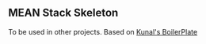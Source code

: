 ## MEAN Stack Skeleton

To be used in other projects. Based on [Kunal's BoilerPlate](https://github.com/KunalKapadia/express-mongoose-es6-rest-api)
